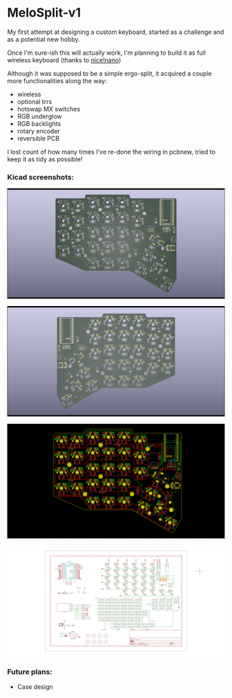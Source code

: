 # MeloSplit-v1

My first attempt at designing a custom keyboard, started as a challenge and as a potential new hobby.

Once I'm sure-ish this will actually work, I'm planning to build it as full wireless keyboard (thanks to [nice!nano](https://docs.nicekeyboards.com/#/nice!nano/))

Although it was supposed to be a simple ergo-split, it acquired a couple more functionalities along the way:
- wireless
- optional trrs
- hotswap MX switches
- RGB underglow
- RGB backlights
- rotary encoder
- reversible PCB

I lost count of how many times I've re-done the wiring in pcbnew, tried to keep it as tidy as possible!

### Kicad screenshots:

![Image 1](https://github.com/makro88/melosplit-v1/blob/PCB/Images/3dviewer-front.png)

![Image 1](https://github.com/makro88/melosplit-v1/blob/PCB/Images/3dviewer-back.png)

![Image 1](https://github.com/makro88/melosplit-v1/blob/PCB/Images/Pcbnew.png)

![Image 1](https://github.com/makro88/melosplit-v1/blob/PCB/Images/schematics.png)

### Future plans:
- Case design
